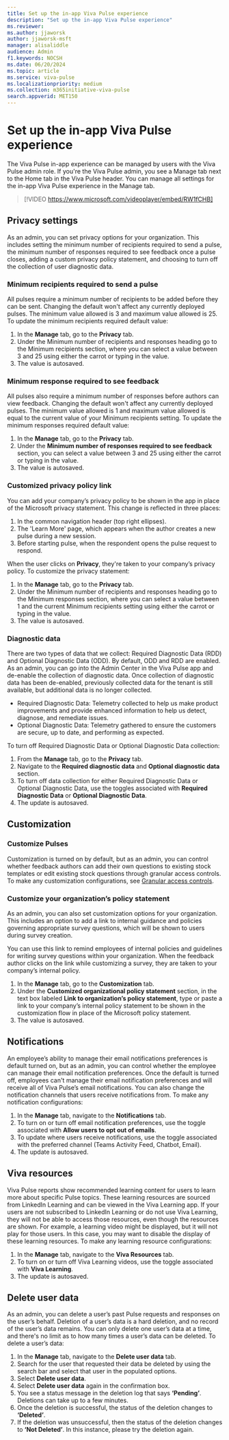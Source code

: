 ```yaml
---
title: Set up the in-app Viva Pulse experience
description: "Set up the in-app Viva Pulse experience"
ms.reviewer: 
ms.author: jjaworsk
author: jjaworsk-msft
manager: alisaliddle
audience: Admin
f1.keywords: NOCSH
ms.date: 06/20/2024
ms.topic: article
ms.service: viva-pulse
ms.localizationpriority: medium
ms.collection: m365initiative-viva-pulse  
search.appverid: MET150
---
```


# Set up the in-app Viva Pulse experience

The Viva Pulse in-app experience can be managed by users with the Viva Pulse admin role. If you're the Viva Pulse admin, you see a Manage tab next to the Home tab in the Viva Pulse header. You can manage all settings for the in-app Viva Pulse experience in the Manage tab. <br>

> [!VIDEO https://www.microsoft.com/videoplayer/embed/RW1fCHB]

## Privacy settings

As an admin, you can set privacy options for your organization. This includes setting the minimum number of recipients required to send a pulse, the minimum number of responses required to see feedback once a pulse closes, adding a custom privacy policy statement, and choosing to turn off the collection of user diagnostic data.

### Minimum recipients required to send a pulse

All pulses require a minimum number of recipients to be added before they can be sent. Changing the default won't affect any currently deployed pulses. The minimum value allowed is 3 and maximum value allowed is 25. To update the minimum recipients required default value:

1. In the **Manage** tab, go to the **Privacy** tab.
2. Under the Minimum number of recipients and responses heading go to the Minimum recipients section, where you can select a value between 3 and 25 using either the carrot or typing in the value.
3. The value is autosaved.

### Minimum response required to see feedback

All pulses also require a minimum number of responses before authors can view feedback. Changing the default won't affect any currently deployed pulses. The minimum value allowed is 1 and maximum value allowed is equal to the current value of your Minimum recipients setting. To update the minimum responses required default value:

1. In the **Manage** tab, go to the **Privacy** tab.
2. Under the **Minimum number of responses required to see feedback** section,  you can select a value between 3 and 25 using either the carrot or typing in the value.
3. The value is autosaved.

### Customized privacy policy link

You can add your company’s privacy policy to be shown in the app in place of the Microsoft privacy statement. This change is reflected in three places: 

1. In the common navigation header (top right ellipses).
2. The 'Learn More' page, which appears when the author creates a new pulse during a new session.
3. Before starting pulse, when the respondent opens the pulse request to respond.

When the user clicks on **Privacy**, they're taken to your company’s privacy policy. To customize the privacy statement:

1. In the **Manage** tab, go to the **Privacy** tab.
2. Under the Minimum number of recipients and responses heading go to the Minimum responses section, where you can select a value between 1 and the current Minimum recipients setting using either the carrot or typing in the value.
3. The value is autosaved.

### Diagnostic data

There are two types of data that we collect: Required Diagnostic Data (RDD) and Optional Diagnostic Data (ODD). By default, ODD and RDD are enabled. As an admin, you can go into the Admin Center in the Viva Pulse app and de-enable the collection of diagnostic data. Once collection of diagnostic data has been de-enabled, previously collected data for the tenant is still available, but additional data is no longer collected.

* Required Diagnostic Data: Telemetry collected to help us make product improvements and provide enhanced information to help us detect, diagnose, and remediate issues.
* Optional Diagnostic Data: Telemetry gathered to ensure the customers are secure, up to date, and performing as expected.

To turn off Required Diagnostic Data or Optional Diagnostic Data collection:

1. From the **Manage** tab, go to the **Privacy** tab.
2. Navigate to the **Required diagnostic data** and **Optional diagnostic data** section.
3. To turn off data collection for either Required Diagnostic Data or Optional Diagnostic Data, use the toggles associated with **Required Diagnostic Data** or **Optional Diagnostic Data**.
4. The update is autosaved.

## Customization

### Customize Pulses

Customization is turned on by default, but as an admin, you can control whether feedback authors can add their own questions to existing stock templates or edit existing stock questions through granular access controls. To make any customization configurations, see [Granular access controls](./granular-access-controls.md).

### Customize your organization’s policy statement

As an admin, you can also set customization options for your organization. This includes an option to add a link to internal guidance and policies governing appropriate survey questions, which will be shown to users during survey creation.

You can use this link to remind employees of internal policies and guidelines for writing survey questions within your organization. When the feedback author clicks on the link while customizing a survey, they are taken to your company’s internal policy.

1. In the **Manage** tab, go to the **Customization** tab.
2. Under the **Customized organizational policy statement** section, in the text box labeled **Link to organization’s policy statement**, type or paste a link to your company’s internal policy statement to be shown in the customization flow in place of the Microsoft policy statement.
3. The value is autosaved.

## Notifications

An employee’s ability to manage their email notifications preferences is default turned on, but as an admin, you can control whether the employee can manage their email notification preferences. Once the default is turned off, employees can't manage their email notification preferences and will receive all of Viva Pulse’s email notifications. You can also change the notification channels that users receive notifications from. To make any notification configurations:

1. In the **Manage** tab, navigate to the **Notifications** tab.
3. To turn on or turn off email notification preferences, use the toggle associated with **Allow users to opt out of emails**.
4. To update where users receive notifications, use the toggle associated with the preferred channel (Teams Activity Feed, Chatbot, Email).
5. The update is autosaved.

## Viva resources

Viva Pulse reports show recommended learning content for users to learn more about specific Pulse topics. These learning resources are sourced from LinkedIn Learning and can be viewed in the Viva Learning app. If your users are not subscribed to LinkedIn Learning or do not use Viva Learning, they will not be able to access those resources, even though the resources are shown. For example, a learning video might be displayed, but it will not play for those users. In this case, you may want to disable the display of these learning resources. To make any learning resource configurations:

1. In the **Manage** tab, navigate to the **Viva Resources** tab.
2. To turn on or turn off Viva Learning videos, use the toggle associated with **Viva Learning**.
3. The update is autosaved.

## Delete user data

As an admin, you can delete a user’s past Pulse requests and responses on the user’s behalf. Deletion of a user’s data is a hard deletion, and no record of the user’s data remains. You can only delete one user’s data at a time, and there's no limit as to how many times a user’s data can be deleted. To delete a user’s data:

1. In the **Manage** tab, navigate to the **Delete user data** tab.
2. Search for the user that requested their data be deleted by using the search bar and select that user in the populated options.
3. Select **Delete user data**.
4. Select **Delete user data** again in the confirmation box.
5. You see a status message in the deletion log that says **‘Pending’**. Deletions can take up to a few minutes.
6. Once the deletion is successful, the status of the deletion changes to **‘Deleted’**.
7. If the deletion was unsuccessful, then the status of the deletion changes to **‘Not Deleted’**. In this instance, please try the deletion again.
